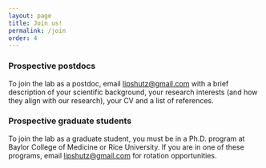 ```yaml
---
layout: page
title: Join us!
permalink: /join
order: 4
---
```


<h3>Prospective postdocs</h3>

<div>
    <p>To join the lab as a postdoc, email <a href="mailto:lipshutz@gmail.com">lipshutz@gmail.com</a> with a brief description of your scientific background, your research interests (and how they align with our research), your CV and a list of references.
</p>
</div>

<h3>Prospective graduate students</h3>

<div>
    <p>To join the lab as a graduate student, you must be in a Ph.D. program 
    at Baylor College of Medicine or Rice University. If you are in one 
    of these programs, email <a href="mailto:lipshutz@gmail.com">lipshutz@gmail.com</a> for rotation opportunities.
</p>
</div>